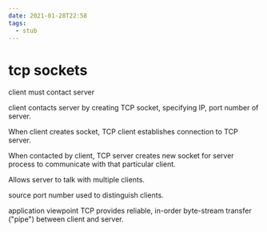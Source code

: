 ```yaml
---
date: 2021-01-28T22:58
tags: 
  - stub
---
```


# tcp sockets

client must contact server

client contacts server by creating TCP socket, specifying IP, port number of server.

When client creates socket, TCP client establishes connection to TCP server.

When contacted by client, TCP server creates new socket for server process to communicate with that particular client.

Allows server to talk with multiple clients.

source port number used to distinguish clients.

application viewpoint TCP provides reliable, in-order byte-stream transfer ("pipe") between client and server.
